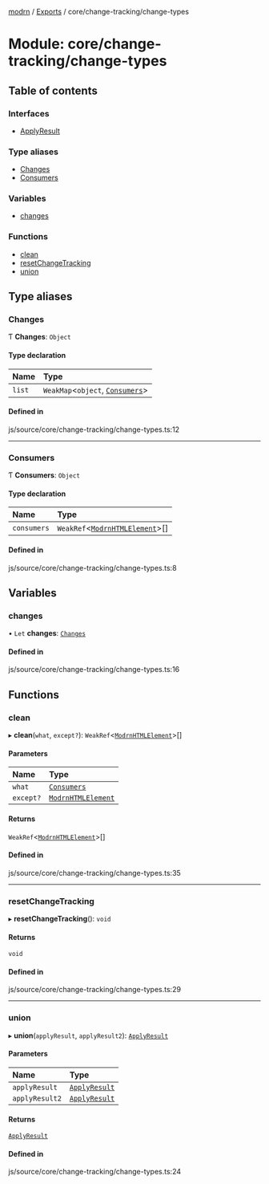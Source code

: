 [modrn](../README.md) / [Exports](../modules.md) / core/change-tracking/change-types

# Module: core/change-tracking/change-types

## Table of contents

### Interfaces

- [ApplyResult](../interfaces/core_change_tracking_change_types.ApplyResult.md)

### Type aliases

- [Changes](core_change_tracking_change_types.md#changes)
- [Consumers](core_change_tracking_change_types.md#consumers)

### Variables

- [changes](core_change_tracking_change_types.md#changes)

### Functions

- [clean](core_change_tracking_change_types.md#clean)
- [resetChangeTracking](core_change_tracking_change_types.md#resetchangetracking)
- [union](core_change_tracking_change_types.md#union)

## Type aliases

### Changes

Ƭ **Changes**: `Object`

#### Type declaration

| Name | Type |
| :------ | :------ |
| `list` | `WeakMap`<`object`, [`Consumers`](core_change_tracking_change_types.md#consumers)\> |

#### Defined in

js/source/core/change-tracking/change-types.ts:12

___

### Consumers

Ƭ **Consumers**: `Object`

#### Type declaration

| Name | Type |
| :------ | :------ |
| `consumers` | `WeakRef`<[`ModrnHTMLElement`](../classes/core_types_modrn_html_element.ModrnHTMLElement.md)\>[] |

#### Defined in

js/source/core/change-tracking/change-types.ts:8

## Variables

### changes

• `Let` **changes**: [`Changes`](core_change_tracking_change_types.md#changes)

#### Defined in

js/source/core/change-tracking/change-types.ts:16

## Functions

### clean

▸ **clean**(`what`, `except?`): `WeakRef`<[`ModrnHTMLElement`](../classes/core_types_modrn_html_element.ModrnHTMLElement.md)\>[]

#### Parameters

| Name | Type |
| :------ | :------ |
| `what` | [`Consumers`](core_change_tracking_change_types.md#consumers) |
| `except?` | [`ModrnHTMLElement`](../classes/core_types_modrn_html_element.ModrnHTMLElement.md) |

#### Returns

`WeakRef`<[`ModrnHTMLElement`](../classes/core_types_modrn_html_element.ModrnHTMLElement.md)\>[]

#### Defined in

js/source/core/change-tracking/change-types.ts:35

___

### resetChangeTracking

▸ **resetChangeTracking**(): `void`

#### Returns

`void`

#### Defined in

js/source/core/change-tracking/change-types.ts:29

___

### union

▸ **union**(`applyResult`, `applyResult2`): [`ApplyResult`](../interfaces/core_change_tracking_change_types.ApplyResult.md)

#### Parameters

| Name | Type |
| :------ | :------ |
| `applyResult` | [`ApplyResult`](../interfaces/core_change_tracking_change_types.ApplyResult.md) |
| `applyResult2` | [`ApplyResult`](../interfaces/core_change_tracking_change_types.ApplyResult.md) |

#### Returns

[`ApplyResult`](../interfaces/core_change_tracking_change_types.ApplyResult.md)

#### Defined in

js/source/core/change-tracking/change-types.ts:24

